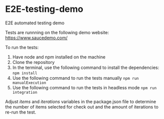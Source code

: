 # E2E-testing-demo
E2E automated testing demo

Tests are runnning on the following demo website: https://www.saucedemo.com/ 

To run the tests:

1. Have node and npm installed on the machine
2. Clone the repository
3. In the terminal, use the following command to install the dependencies: 
 `npm install`
5. Use the following command to run the tests manually 
 `npm run manualExecution`
7. Use the following command to run the tests in headless mode 
 `npm run integration`
 
 Adjust _items_ and _iterations_ variables in the package.json file to determine the number of items selected for check out and the amount of iterations to re-run the test.
